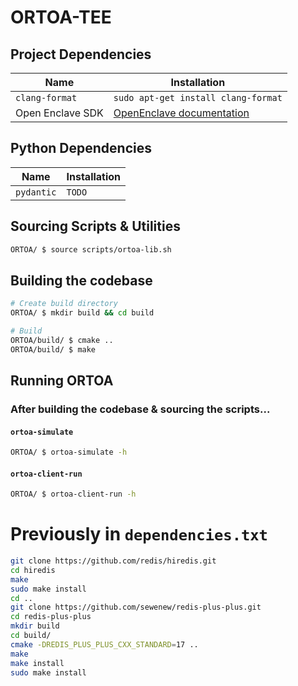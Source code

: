 # ORTOA-TEE

## Project Dependencies

|      Name        |             Installation            |
| ---------------- | ----------------------------------- |
| `clang-format`   | `sudo apt-get install clang-format` |
| Open Enclave SDK | [OpenEnclave documentation](https://github.com/openenclave/openenclave/blob/master/docs/GettingStartedDocs/install_oe_sdk-Ubuntu_20.04.md) |

## Python Dependencies

|      Name        |             Installation            |
| ---------------- | ----------------------------------- |
| `pydantic`   | `TODO` |

## Sourcing Scripts & Utilities

```bash
ORTOA/ $ source scripts/ortoa-lib.sh
```

## Building the codebase

```bash
# Create build directory
ORTOA/ $ mkdir build && cd build

# Build
ORTOA/build/ $ cmake ..
ORTOA/build/ $ make
```

## Running ORTOA

### After building the codebase & sourcing the scripts...

#### `ortoa-simulate`

```bash
ORTOA/ $ ortoa-simulate -h
```

#### `ortoa-client-run`

```bash
ORTOA/ $ ortoa-client-run -h
```


# Previously in `dependencies.txt`

```bash
git clone https://github.com/redis/hiredis.git
cd hiredis
make
sudo make install
cd ..
git clone https://github.com/sewenew/redis-plus-plus.git
cd redis-plus-plus
mkdir build
cd build/
cmake -DREDIS_PLUS_PLUS_CXX_STANDARD=17 ..
make
make install
sudo make install
```